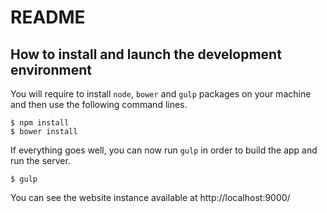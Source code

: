 # README

## How to install and launch the development environment

You will require to install `node`, `bower` and `gulp` packages on your machine and then use the following command lines.

```
$ npm install
$ bower install
```

If everything goes well, you can now run `gulp` in order to build the app and run the server.

```
$ gulp
```

You can see the website instance available at http://localhost:9000/

